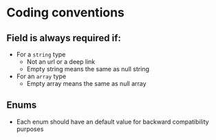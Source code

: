 # Coding conventions
## Field is always required if:
- For a `string` type
  - Not an url or a deep link
  - Empty string means the same as null string
- For an `array` type
  - Empty array means the same as null array
  
## Enums
- Each enum should have an default value for backward compatibility purposes